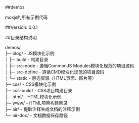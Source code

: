 ##demos

mokjs的所有示例代码

##Version: 0.0.1

##目录结构说明

demos/  
   ├─ blog/		- JS模块化示例  
   │   ├─ build		- 构建目录  
   │   ├─ src-node	- 遵循CommonJS Modules模块化规范的项目源码  
   │   ├─ src-define    - 遵循CMD模块化规范的项目源码  
   │   └─ static	    - 静态资源（HTML页面、图片等）  
   ├─ css/		 - CSS模块化示例  
   ├─ css-build/	- CSS项目构建目录  
   ├─ html/		- HTML模块化示例  
   ├─ www/		- HTML项目构建目录  
   ├─ air/		   - 提取注释生成文档的注释示例  
   └─ air-doc/	   - 文档数据保存路径  
